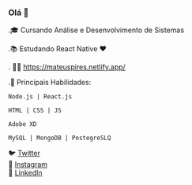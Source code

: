 ### Olá 👋
.🎓 Cursando Análise e Desenvolvimento de Sistemas

.📚 Estudando React Native ❤️

. 👨‍💻 https://mateuspires.netlify.app/


.🌱 Principais Habilidades: 

    Node.js | React.js
  
    HTML | CSS | JS
    
    Adobe XD
  
    MySQL | MongoDB | PostegreSLQ
    
    

<p>
    <g-emoji class="g-emoji" alias="bird" fallback-src="https://github.githubassets.com/images/icons/emoji/unicode/1f426.png">🐦</g-emoji> <a href="https://twitter.com/Silveirapires1" rel="nofollow">Twitter</a> <br>
    <g-emoji class="g-emoji" alias="camera_flash" fallback-src="https://github.githubassets.com/images/icons/emoji/unicode/1f4f8.png">📸</g-emoji> <a href="https://instagram.com/mateuzzp" rel="nofollow">Instagram</a> <br>
    <g-emoji class="g-emoji" alias="briefcase" fallback-src="https://github.githubassets.com/images/icons/emoji/unicode/1f4bc.png">💼</g-emoji> <a href="https://www.linkedin.com/in/mateus-silveira-b91155172/" rel="nofollow">LinkedIn</a> <br></p>

